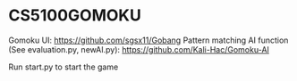 # CS5100GOMOKU

Gomoku UI: https://github.com/sgsx11/Gobang
Pattern matching AI function (See evaluation.py, newAI.py): https://github.com/Kali-Hac/Gomoku-AI

Run start.py to start the game
